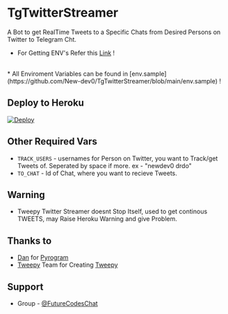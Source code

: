 # TgTwitterStreamer

A Bot to get RealTime Tweets to a Specific Chats from Desired Persons on Twitter to Telegram Cht.
<br>

* For Getting ENV's Refer this [Link](https://New-dev0.Github.io/TgTwitterBot) !
<br>
* All Enviroment Variables can be found in [env.sample](https://github.com/New-dev0/TgTwitterStreamer/blob/main/env.sample) !


## Deploy to Heroku
[![Deploy](https://www.herokucdn.com/deploy/button.svg)](https://heroku.com/deploy)


## Other Required Vars
- `TRACK_USERS` - usernames for Person on Twitter, you want to Track/get Tweets of. Seperated by space if more. ex - "newdev0 drdo"
- `TO_CHAT` - Id of Chat, where you want to recieve Tweets.

   
## Warning
 - Tweepy Twitter Streamer doesnt Stop Itself, used to get continous TWEETS, may Raise Heroku Warning and give Problem.

## Thanks to
- [Dan](https://github.com/delivrance) for [Pyrogram](https://github.com/pyrogram/pyrogram)
- [Tweepy](https://github.com/tweepy) Team for Creating [Tweepy](https://github.com/tweepy/tweepy)


## Support
- Group - [@FutureCodesChat](https://t.me/FutureCodesChat)
